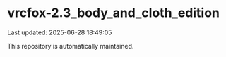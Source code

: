 # vrcfox-2.3_body_and_cloth_edition

Last updated: 2025-06-28 18:49:05

This repository is automatically maintained.
